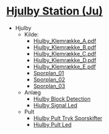 # [Hjulby Station (Ju) ](https://danskejernbaner.dk/vis.station.php?FORLOEB_ID=260&content=Hjulby-Station-(Ju))

* Hjulby
  * Kilde:
    * [Hjulby_Klemrække_A.pdf](./Kilde/Hjulby_Klemrække_A.pdf)
    * [Hjulby_Klemrække_B.pdf](./Kilde/Hjulby_Klemrække_B.pdf)
    * [Hjulby_Klemrække_C.pdf](./Kilde/Hjulby_Klemrække_C.pdf)
    * [Hjulby_Klemrække_D.pdf](./Kilde/Hjulby_Klemrække_D.pdf)
    * [Hjulby_Klemrække_E.pdf](./Kilde/Hjulby_Klemrække_E.pdf)
    * [Sporplan_01](./Kilde/Skærmbillede%20fra%202024-03-03%2012-00-01.png)
    * [Sporplan_02](./Kilde/Skærmbillede%20fra%202024-03-03%2012-01-28.png)
    * [Sporplan_03](./Kilde/Skærmbillede%20fra%202024-03-03%2012-02-16.png)
  * Anlæg
    * [Hjulby Block Detection](./Hjulby_Block_Detection.md)
    * [Hjulby Signal Led](./Hjulby_Signal_led.md)
  * Pult
    * [Hjulby Pult Tryk Sporskifter](Hjulby_Tryk_Sporskifter.md)
    * [Hjulby Pult Led](./Hjulby_Pult_Led.md)
